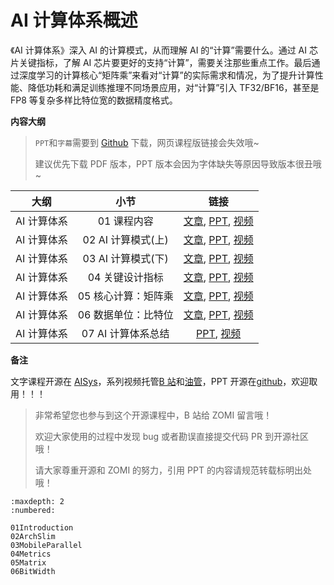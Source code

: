 <!--Copyright ©  适用于[License](https://github.com/chenzomi12/AISystem)版权许可-->

# AI 计算体系概述

《AI 计算体系》深入 AI 的计算模式，从而理解 AI 的“计算”需要什么。通过 AI 芯片关键指标，了解 AI 芯片要更好的支持“计算”，需要关注那些重点工作。最后通过深度学习的计算核心“矩阵乘”来看对“计算”的实际需求和情况，为了提升计算性能、降低功耗和满足训练推理不同场景应用，对“计算”引入 TF32/BF16，甚至是 FP8 等复杂多样比特位宽的数据精度格式。

**内容大纲**

> `PPT`和`字幕`需要到 [Github](https://github.com/chenzomi12/AISystem) 下载，网页课程版链接会失效哦~
>
> 建议优先下载 PDF 版本，PPT 版本会因为字体缺失等原因导致版本很丑哦~

| 大纲 | 小节 | 链接|
|:--:|:--:|:--:|
| AI 计算体系 | 01 课程内容| [文章](./01Introduction.md), [PPT](./01Introduction.pdf), [视频](https://www.bilibili.com/video/BV1DX4y1D7PC/) |
| AI 计算体系 | 02 AI 计算模式(上) | [文章](./02ArchSlim.md), [PPT](./02ArchSlim.pdf), [视频](https://www.bilibili.com/video/BV17x4y1T7Cn/) |
| AI 计算体系 | 03 AI 计算模式(下) | [文章](./03MobileParallel.md), [PPT](./03MobileParallel.pdf), [视频](https://www.bilibili.com/video/BV1754y1M78X/) |
| AI 计算体系 | 04 关键设计指标| [文章](./04Metrics.md), [PPT](./04Metrics.pdf), [视频](https://www.bilibili.com/video/BV1qL411o7S9/) |
| AI 计算体系 | 05 核心计算：矩阵乘| [文章](./05Matrix.md), [PPT](./05Matrix.pdf), [视频](https://www.bilibili.com/video/BV1ak4y1h7mp/) |
| AI 计算体系 | 06 数据单位：比特位 | [文章](./06BitWidth.md), [PPT](./06BitWidth.pdf), [视频](https://www.bilibili.com/video/BV1WT411k724/) |
| AI 计算体系 | 07 AI 计算体系总结| [PPT](./07Summary.pdf), [视频](https://www.bilibili.com/video/BV1j54y1T7ii/) |

**备注**

文字课程开源在 [AISys](https://chenzomi12.github.io/)，系列视频托管[B 站](https://space.bilibili.com/517221395)和[油管](https://www.youtube.com/@ZOMI666/videos)，PPT 开源在[github](https://github.com/chenzomi12/AISystem)，欢迎取用！！！

> 非常希望您也参与到这个开源课程中，B 站给 ZOMI 留言哦！
> 
> 欢迎大家使用的过程中发现 bug 或者勘误直接提交代码 PR 到开源社区哦！
>
> 请大家尊重开源和 ZOMI 的努力，引用 PPT 的内容请规范转载标明出处哦！

    
```toc
:maxdepth: 2
:numbered:

01Introduction
02ArchSlim
03MobileParallel
04Metrics
05Matrix
06BitWidth
```
        